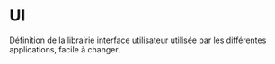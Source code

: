 # UI
Définition de la librairie interface utilisateur utilisée par les différentes applications, facile à changer.
